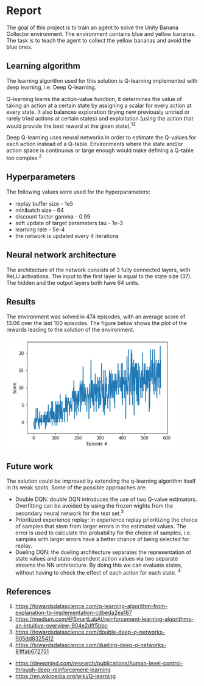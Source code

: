 # Report

The goal of this project is to train an agent to solve the Unity Banana Collector environment. The environment contains blue and yellow bananas. The task is to teach the agent to collect the yellow bananas and avoid the blue ones.

## Learning algorithm

The learning algorithm used for this solution is Q-learning implemented with deep learning, i.e. Deep Q-learning.

Q-learning learns the action-value function, it determines the value of taking an action at a certain state by assigning a scalar for every action at every state. It also balances exploration (trying new previously untried or rarely tried actions at certain states) and exploitation (using the action that would provide the best reward at the given state).<sup>1</sup><sup>2</sup>

Deep Q-learning uses neural networks in order to estimate the Q-values for each action instead of a Q-table. Environments where the state and/or action space is continuous or large enough would make defining a Q-table too complex.<sup>2</sup>

## Hyperparameters

The following values were used for the hyperparameters:

* replay buffer size - 1e5
* minibatch size - 64
* discount factor gamma - 0.99
* soft update of target parameters tau - 1e-3
* learning rate - 5e-4  
* the network is updated every 4 iterations	

## Neural network architecture

The architecture of the network consists of 3 fully connected layers, with ReLU activations. The input to the first layer is equal to the state size (37). The hidden and the output layers both have 64 units.

## Results

The environment was solved in 474 episodes, with an average score of 13.06 over the last 100 episodes. The figure below shows the plot of the rewards leading to the solution of the environment.

<img src="/score_plot.png"/>

## Future work	 	

The solution could be improved by extending the q-learning algorithm itself in its weak spots. Some of the possible approaches are:
* Double DQN: double DQN introduces the use of two Q-value estimators. Overfitting can be avoided by using the frozen wights from the secondary neural network for the test set.<sup>3</sup>
* Prioritized experience replay: in experience replay prioritizing the choice of samples that stem from larger errors in the estimated values. The error is used to calculate the probability for the choice of samples, i.e. samples with larger errors have a better chance of being selected for replay.
* Dueling DQN: the dueling architecture separates the representation of state values and state-dependent action values via two separate streams the NN architecture. By doing this we can evaluate states, without having to check the effect of each action for each state. <sup>4</sup>

## References
1. https://towardsdatascience.com/q-learning-algorithm-from-explanation-to-implementation-cdbeda2ea187
2. https://medium.com/@SmartLabAI/reinforcement-learning-algorithms-an-intuitive-overview-904e2dff5bbc
3. https://towardsdatascience.com/double-deep-q-networks-905dd8325412
4. https://towardsdatascience.com/dueling-deep-q-networks-81ffab672751
* https://deepmind.com/research/publications/human-level-control-through-deep-reinforcement-learning
* https://en.wikipedia.org/wiki/Q-learning